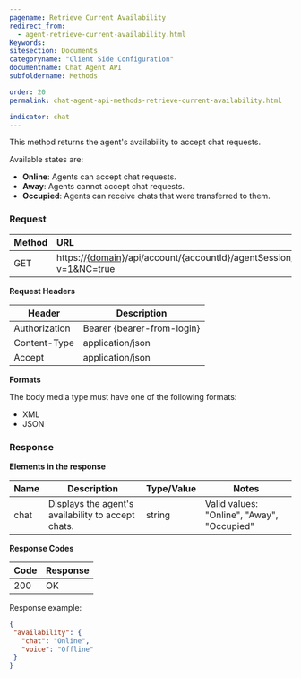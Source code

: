 ```yaml
---
pagename: Retrieve Current Availability
redirect_from:
  - agent-retrieve-current-availability.html
Keywords:
sitesection: Documents
categoryname: "Client Side Configuration"
documentname: Chat Agent API
subfoldername: Methods

order: 20
permalink: chat-agent-api-methods-retrieve-current-availability.html

indicator: chat
---
```


This method returns the agent's availability to accept chat requests.

Available states are:

- **Online**: Agents can accept chat requests.
- **Away**: Agents cannot accept chat requests.
- **Occupied**: Agents can receive chats that were transferred to them.

### Request

 |Method|  URL |
 |:---|  :---|
 |GET|  https://[{domain}](/agent-domain-domain-api.html)/api/account/{accountId}/agentSession/{agentSessionId}/availability?v=1&NC=true |

**Request Headers**

| Header                                   | Description                |
|------------------------------------------|----------------------------|
| Authorization                            | Bearer {bearer-from-login} |
| Content-Type                             | application/json           |
| Accept                                   | application/json           |

**Formats**

The body media type must have one of the following formats:

- XML
- JSON

### Response

**Elements in the response**

| Name | Description                                        | Type/Value | Notes                                      |
|------|----------------------------------------------------|------------|--------------------------------------------|
| chat | Displays the agent's availability to accept chats. | string     | Valid values: "Online", "Away", "Occupied" |

**Response Codes**

 | Code | Response |
|------|----------|
| 200  | OK       |

Response example:

```json
{
 "availability": {
   "chat": "Online",
   "voice": "Offline"
 }
}
```
